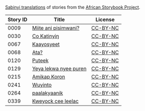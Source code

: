 [Sabinyi translations](http://my.africanstorybook.org/language/sabinyi) of stories from the [African Storybook Project](http://my.africanstorybook.org).

Story ID | Title | License
-------- | ----- | -------
0009 | [Miite ani pisimwani?](http://my.africanstorybook.org/stories/miite-ani-pisimwani) | [CC-BY-NC](https://creativecommons.org/licenses/by-nc/3.0/)
0030 | [Co Katinyiŋ](http://my.africanstorybook.org/stories/co-katinyiŋ) | [CC-BY-NC](https://creativecommons.org/licenses/by-nc/3.0/)
0067 | [Kaayosyeet](http://my.africanstorybook.org/stories/kaayosyeet) | [CC-BY-NC](https://creativecommons.org/licenses/by-nc/3.0/)
0068 | [Ata?](http://my.africanstorybook.org/stories/ata) | [CC-BY-NC](https://creativecommons.org/licenses/by-nc/3.0/)
0120 | [Puteek](http://my.africanstorybook.org/stories/puteek) | [CC-BY-NC](https://creativecommons.org/licenses/by-nc/3.0/)
0129 | [Yeya lekwa nyee puren](http://my.africanstorybook.org/stories/yeya-lekwa-nyee-puren) | [CC-BY-NC](https://creativecommons.org/licenses/by-nc/3.0/)
0215 | [Amikap Koron](http://my.africanstorybook.org/stories/amikap-koron) | [CC-BY-NC](https://creativecommons.org/licenses/by-nc/3.0/)
0241 | [Wuyinto](http://my.africanstorybook.org/stories/wuyinto) | [CC-BY-NC](https://creativecommons.org/licenses/by-nc/3.0/)
0264 | [paalakyaanik](http://my.africanstorybook.org/stories/paalakyaanik) | [CC-BY-NC](https://creativecommons.org/licenses/by-nc/3.0/)
0339 | [Kweyock cee leelac](http://my.africanstorybook.org/stories/kweyock-cee-leelac) | [CC-BY-NC](https://creativecommons.org/licenses/by-nc/3.0/)
